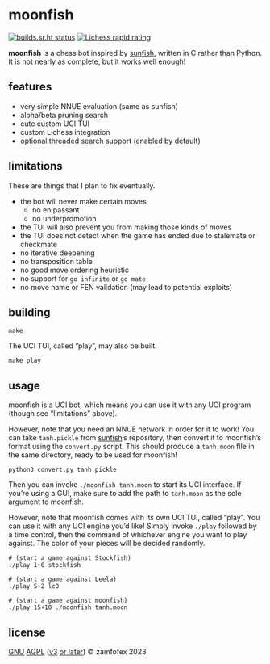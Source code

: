 moonfish
===

[![builds.sr.ht status](https://builds.sr.ht/~zamfofex/moonfish/commits/main.svg)](https://builds.sr.ht/~zamfofex/moonfish/commits/main)
[![Lichess rapid rating](https://lichess-shield.vercel.app/api?username=munfish&format=rapid)](https://lichess.org/@/munfish)

**moonfish** is a chess bot inspired by [sunfish], written in C rather than Python. It is not nearly as complete, but it works well enough!

[sunfish]: <https://github.com/thomasahle/sunfish>

features
---

- very simple NNUE evaluation (same as sunfish)
- alpha/beta pruning search
- cute custom UCI TUI
- custom Lichess integration
- optional threaded search support (enabled by default)

limitations
---

These are things that I plan to fix eventually.

- the bot will never make certain moves
  - no en passant
  - no underpromotion
- the TUI will also prevent you from making those kinds of moves
- the TUI does not detect when the game has ended due to stalemate or checkmate
- no iterative deepening
- no transposition table
- no good move ordering heuristic
- no support for `go infinite` or `go mate`
- no move name or FEN validation (may lead to potential exploits)

building
---

~~~
make
~~~

The UCI TUI, called “play”, may also be built.

~~~
make play
~~~

usage
---

moonfish is a UCI bot, which means you can use it with any UCI program (though see “limitations” above).

However, note that you need an NNUE network in order for it to work! You can take `tanh.pickle` from [sunfish]’s repository, then convert it to moonfish’s format using the `convert.py` script. This should produce a `tanh.moon` file in the same directory, ready to be used for moonfish!

~~~
python3 convert.py tanh.pickle
~~~

Then you can invoke `./moonfish tanh.moon` to start its UCI interface. If you’re using a GUI, make sure to add the path to `tanh.moon` as the sole argument to moonfish.

However, note that moonfish comes with its own UCI TUI, called “play”. You can use it with any UCI engine you’d like! Simply invoke `./play` followed by a time control, then the command of whichever engine you want to play against. The color of your pieces will be decided randomly.

~~~
# (start a game against Stockfish)
./play 1+0 stockfish

# (start a game against Leela)
./play 5+2 lc0

# (start a game against moonfish)
./play 15+10 ./moonfish tanh.moon
~~~

license
---

[GNU][GPL] [AGPL] ([v3][AGPLv3] [or later][GPLv3+]) © zamfofex 2023

[GPL]: <https://www.gnu.org/licenses/>
[AGPL]: <https://www.gnu.org/licenses/why-affero-gpl.html>
[AGPLv3]: <https://www.gnu.org/licenses/agpl-3.0>
[GPLv3+]: <https://www.gnu.org/licenses/gpl-faq.html#VersionThreeOrLater>
